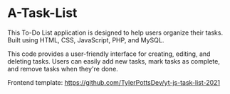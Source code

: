 # A-Task-List
This To-Do List application is designed to help users organize their tasks. Built using HTML, CSS, JavaScript, PHP, and MySQL.





This code provides a user-friendly interface for creating, editing, and deleting tasks. Users can easily add new tasks, mark tasks as complete, and remove tasks when they're done.

Frontend template: https://github.com/TylerPottsDev/yt-js-task-list-2021
